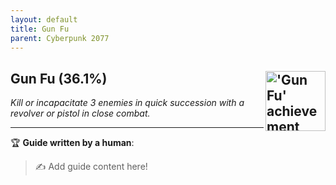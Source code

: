 ```yaml
---
layout: default
title: Gun Fu
parent: Cyberpunk 2077
---
```


## Gun Fu (36.1%) <img align="right" src="https://cdn.cloudflare.steamstatic.com/steamcommunity/public/images/apps/1091500/96b9d0c95bc80867a61a2870c6ddec9ab424f728.jpg" alt="'Gun Fu' achievement icon" width="96" height="96">

_Kill or incapacitate 3 enemies in quick succession with a revolver or pistol in close combat._

---

:trophy: **Guide written by a human**:

> :writing_hand: Add guide content here!

